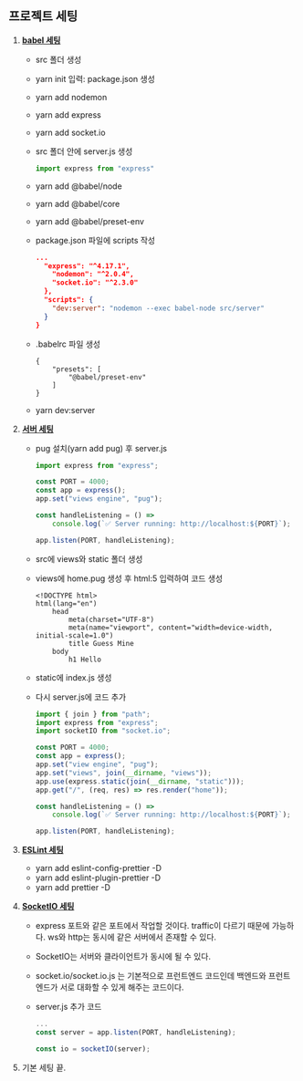 ## 프로젝트 세팅

1. <u>**babel 세팅**</u>

   - src 폴더 생성

   - yarn init 입력: package.json 생성

   - yarn add nodemon 

   - yarn add express 

   - yarn add socket.io 

   - src 폴더 안에 server.js 생성

     ```javascript
     import express from "express"
     ```

   - yarn add @babel/node

   - yarn add @babel/core

   - yarn add @babel/preset-env

   - package.json 파일에 scripts 작성

     ```json
     ...
       "express": "^4.17.1",
         "nodemon": "^2.0.4",
         "socket.io": "^2.3.0"
       },
       "scripts": {
         "dev:server": "nodemon --exec babel-node src/server"
       }
     }
     ```

   - .babelrc 파일 생성

     ```babel
     {
         "presets": [
             "@babel/preset-env"
         ]
     }
     ```
     
   - yarn dev:server
   
2. **<u>서버 세팅</u>**

   - pug 설치(yarn add pug) 후 server.js 

     ```javascript
     import express from "express";
     
     const PORT = 4000;
     const app = express();
     app.set("views engine", "pug");
     
     const handleListening = () =>
         console.log(`✅ Server running: http://localhost:${PORT}`);
     
     app.listen(PORT, handleListening);
     ```

   - src에 views와 static 폴더 생성

   - views에 home.pug 생성 후 html:5 입력하여 코드 생성

     ```pug
     <!DOCTYPE html>
     html(lang="en")
         head
             meta(charset="UTF-8")
             meta(name="viewport", content="width=device-width, initial-scale=1.0")
             title Guess Mine
         body 
             h1 Hello
     ```

   - static에 index.js 생성

   - 다시 server.js에 코드 추가

     ```javascript
     import { join } from "path";
     import express from "express";
     import socketIO from "socket.io";
     
     const PORT = 4000;
     const app = express();
     app.set("view engine", "pug");
     app.set("views", join(__dirname, "views"));
     app.use(express.static(join(__dirname, "static")));
     app.get("/", (req, res) => res.render("home"));
     
     const handleListening = () =>
         console.log(`✅ Server running: http://localhost:${PORT}`);
     
     app.listen(PORT, handleListening);
     ```

3. **<u>ESLint 세팅</u>**

   - yarn add eslint-config-prettier -D
   - yarn add eslint-plugin-prettier -D
   - yarn add prettier -D

4. **<u>SocketIO 세팅</u>**

   - express 포트와 같은 포트에서 작업할 것이다. traffic이 다르기 때문에 가능하다. ws와 http는 동시에 같은 서버에서 존재할 수 있다.

   - SocketIO는 서버와 클라이언트가 동시에 될 수 있다.

   - socket.io/socket.io.js 는 기본적으로 프런트엔드 코드인데 백엔드와 프런트엔드가 서로 대화할 수 있게 해주는 코드이다.

   - server.js 추가 코드

     ```javascript
     ...
     const server = app.listen(PORT, handleListening);
     
     const io = socketIO(server);
     ```

5. 기본 세팅 끝.

